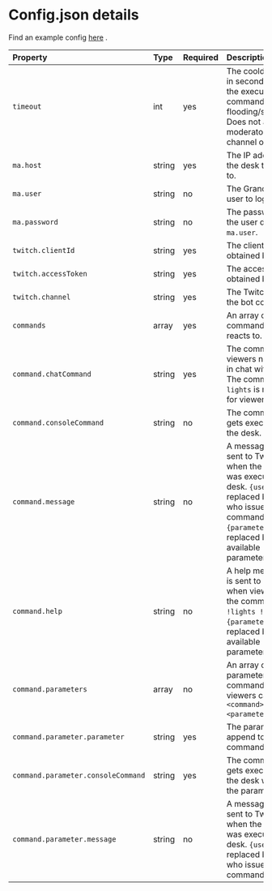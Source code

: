 # Config.json details

Find an example config [here](../config.json.sample) .

| Property                           | Type   | Required | Description                                                                                                                                                                                                       | Default       |
|:-----------------------------------|:-------|:---------|:------------------------------------------------------------------------------------------------------------------------------------------------------------------------------------------------------------------|:--------------|
| `timeout`                          | int    | yes      | The cooldown time in seconds between the execution of any command (prevents flooding/spamming). Does not apply to moderators and channel owners.                                                                  |               |
| `ma.host`                          | string | yes      | The IP address of the desk to connect to.                                                                                                                                                                         |               |
| `ma.user`                          | string | no       | The GrandMA 2 user to log in with.                                                                                                                                                                                | administrator |
| `ma.password`                      | string | no       | The password for the user defined in `ma.user`.                                                                                                                                                                   | admin         |
| `twitch.clientId`                  | string | yes      | The client ID obtained by Twitch.                                                                                                                                                                                 |               |
| `twitch.accessToken`               | string | yes      | The access token obtained by Twitch.                                                                                                                                                                              |               |
| `twitch.channel`                   | string | yes      | The Twitch channel the bot connects to.                                                                                                                                                                           |               |
| `commands`                         | array  | yes      | An array of commands the bot reacts to.                                                                                                                                                                           |               |
| `command.chatCommand`              | string | yes      | The command viewers need to use in chat without `!`. The command `lights` is reserved for viewer help.                                                                                                            |               |
| `command.consoleCommand`           | string | no       | The command that gets executed on the desk.                                                                                                                                                                       |               |
| `command.message`                  | string | no       | A message that is sent to Twitch chat when the command was executed on the desk. `{user}` is replaced by the user who issued the command, `{parameterList}` is replaced by a list of available parameters if any. |               |
| `command.help`                     | string | no       | A help message that is sent to Twitch when viewers run the command `!lights !<command>`. `{parameterList}` is replaced by a list of available parameters if any.                                                  |               |
| `command.parameters`               | array  | no       | An array of parameters for each command so viewers can call `!<command> <parameter>`.                                                                                                                             |               |
| `command.parameter.parameter`      | string | yes      | The parameter to append to the command.                                                                                                                                                                           |               |
| `command.parameter.consoleCommand` | string | yes      | The command that gets executed on the desk when using the parameter.                                                                                                                                              |               |
| `command.parameter.message`        | string | no       | A message that is sent to Twitch chat when the parameter was executed on the desk. `{user}` gets replaced by the user who issued the command.                                                                     |               |
